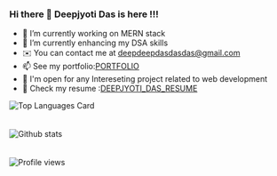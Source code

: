 ### Hi there 👋 Deepjyoti Das is here !!!

- 🔭 I’m currently working on MERN stack
- 🌱 I’m currently enhancing my DSA skills
- ✉️ You can contact me at [deepdeepdasdasdas@gmail.com](mailto:deepdeepdasdasdas@gmail.com)
- 📫 See my portfolio:[PORTFOLIO](https://portfolio-ebon-beta.vercel.app)
- 👯 I'm open for any Intereseting project related to web development
- 📄 Check my resume :[DEEPJYOTI_DAS_RESUME](https://drive.google.com/file/d/1CfJCiy3BRICYnj1uYZ_en5awkBwqlQfF/view?usp=sharing)

![Top Languages Card](https://github-readme-stats.vercel.app/api/top-langs/?username=Codessmasher)
<br/><br/><br/>
![Github stats](https://github-readme-stats.vercel.app/api?username=Codessmasher&theme=highcontrast&show_icons=true&count_private=true)
<br/><br/><br/>
![Profile views](https://gpvc.arturio.dev/Codessmasher)
